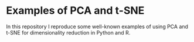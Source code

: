 # Examples of PCA and t-SNE
In this repository I reproduce some well-known examples of using PCA and t-SNE for dimensionality reduction in Python and R.
